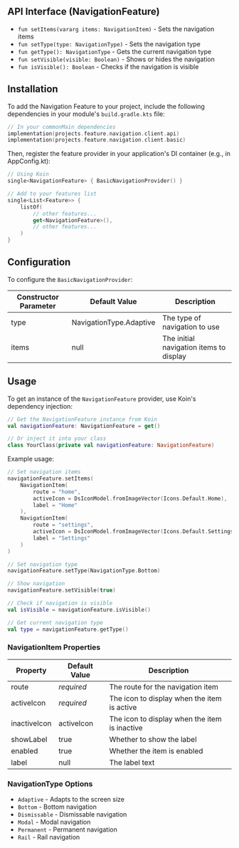 ## API Interface (NavigationFeature)
- `fun setItems(vararg items: NavigationItem)` - Sets the navigation items
- `fun setType(type: NavigationType)` - Sets the navigation type
- `fun getType(): NavigationType` - Gets the current navigation type
- `fun setVisible(visible: Boolean)` - Shows or hides the navigation
- `fun isVisible(): Boolean` - Checks if the navigation is visible

## Installation

To add the Navigation Feature to your project, include the following dependencies in your module's `build.gradle.kts` file:

```kotlin
// In your commonMain dependencies
implementation(projects.feature.navigation.client.api)
implementation(projects.feature.navigation.client.basic)
```

Then, register the feature provider in your application's DI container (e.g., in AppConfig.kt):

```kotlin
// Using Koin
single<NavigationFeature> { BasicNavigationProvider() }

// Add to your features list
single<List<Feature>> {
    listOf(
        // other features...
        get<NavigationFeature>(),
        // other features...
    )
}
```

## Configuration
To configure the `BasicNavigationProvider`:

Constructor Parameter | Default Value | Description
---------------------|---------------|-------------
type | NavigationType.Adaptive | The type of navigation to use
items | null | The initial navigation items to display

## Usage
To get an instance of the `NavigationFeature` provider, use Koin's dependency injection:

```kotlin
// Get the NavigationFeature instance from Koin
val navigationFeature: NavigationFeature = get()

// Or inject it into your class
class YourClass(private val navigationFeature: NavigationFeature)
```

Example usage:

```kotlin
// Set navigation items
navigationFeature.setItems(
    NavigationItem(
        route = "home",
        activeIcon = DsIconModel.fromImageVector(Icons.Default.Home),
        label = "Home"
    ),
    NavigationItem(
        route = "settings",
        activeIcon = DsIconModel.fromImageVector(Icons.Default.Settings),
        label = "Settings"
    )
)

// Set navigation type
navigationFeature.setType(NavigationType.Bottom)

// Show navigation
navigationFeature.setVisible(true)

// Check if navigation is visible
val isVisible = navigationFeature.isVisible()

// Get current navigation type
val type = navigationFeature.getType()
```

### NavigationItem Properties

Property | Default Value | Description
---------|---------------|-------------
route | *required* | The route for the navigation item
activeIcon | *required* | The icon to display when the item is active
inactiveIcon | activeIcon | The icon to display when the item is inactive
showLabel | true | Whether to show the label
enabled | true | Whether the item is enabled
label | null | The label text

### NavigationType Options

- `Adaptive` - Adapts to the screen size
- `Bottom` - Bottom navigation
- `Dismissable` - Dismissable navigation
- `Modal` - Modal navigation
- `Permanent` - Permanent navigation
- `Rail` - Rail navigation